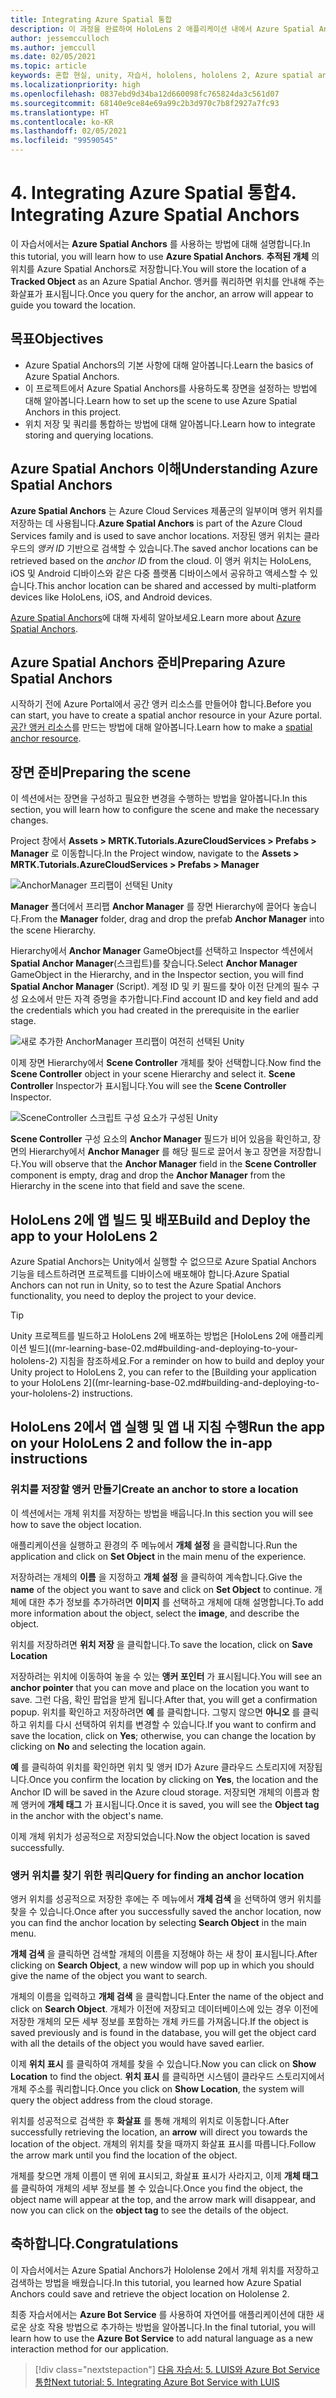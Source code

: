 ```yaml
---
title: Integrating Azure Spatial 통합
description: 이 과정을 완료하여 HoloLens 2 애플리케이션 내에서 Azure Spatial Anchors를 구현하는 방법을 알아봅니다.
author: jessemcculloch
ms.author: jemccull
ms.date: 02/05/2021
ms.topic: article
keywords: 혼합 현실, unity, 자습서, hololens, hololens 2, Azure spatial anchors, azure cloud services, azure custom vision, Windows 10
ms.localizationpriority: high
ms.openlocfilehash: 0837ebd9d34ba12d660098fc765824da3c561d07
ms.sourcegitcommit: 68140e9ce84e69a99c2b3d970c7b8f2927a7fc93
ms.translationtype: HT
ms.contentlocale: ko-KR
ms.lasthandoff: 02/05/2021
ms.locfileid: "99590545"
---
```

# <a name="4-integrating-azure-spatial-anchors"></a><span data-ttu-id="2cfc2-104">4. Integrating Azure Spatial 통합</span><span class="sxs-lookup"><span data-stu-id="2cfc2-104">4. Integrating Azure Spatial Anchors</span></span>

<span data-ttu-id="2cfc2-105">이 자습서에서는 **Azure Spatial Anchors** 를 사용하는 방법에 대해 설명합니다.</span><span class="sxs-lookup"><span data-stu-id="2cfc2-105">In this tutorial, you will learn how to use **Azure Spatial Anchors**.</span></span> <span data-ttu-id="2cfc2-106">**추적된 개체** 의 위치를 Azure Spatial Anchors로 저장합니다.</span><span class="sxs-lookup"><span data-stu-id="2cfc2-106">You will store the location of a **Tracked Object** as an Azure Spatial Anchor.</span></span> <span data-ttu-id="2cfc2-107">앵커를 쿼리하면 위치를 안내해 주는 화살표가 표시됩니다.</span><span class="sxs-lookup"><span data-stu-id="2cfc2-107">Once you query for the anchor, an arrow will appear to guide you toward the location.</span></span>

## <a name="objectives"></a><span data-ttu-id="2cfc2-108">목표</span><span class="sxs-lookup"><span data-stu-id="2cfc2-108">Objectives</span></span>

* <span data-ttu-id="2cfc2-109">Azure Spatial Anchors의 기본 사항에 대해 알아봅니다.</span><span class="sxs-lookup"><span data-stu-id="2cfc2-109">Learn the basics of Azure Spatial Anchors.</span></span>
* <span data-ttu-id="2cfc2-110">이 프로젝트에서 Azure Spatial Anchors를 사용하도록 장면을 설정하는 방법에 대해 알아봅니다.</span><span class="sxs-lookup"><span data-stu-id="2cfc2-110">Learn how to set up the scene to use Azure Spatial Anchors in this project.</span></span>
* <span data-ttu-id="2cfc2-111">위치 저장 및 쿼리를 통합하는 방법에 대해 알아봅니다.</span><span class="sxs-lookup"><span data-stu-id="2cfc2-111">Learn how to integrate storing and querying locations.</span></span>

## <a name="understanding-azure-spatial-anchors"></a><span data-ttu-id="2cfc2-112">Azure Spatial Anchors 이해</span><span class="sxs-lookup"><span data-stu-id="2cfc2-112">Understanding Azure Spatial Anchors</span></span>

 <span data-ttu-id="2cfc2-113">**Azure Spatial Anchors** 는 Azure Cloud Services 제품군의 일부이며 앵커 위치를 저장하는 데 사용됩니다.</span><span class="sxs-lookup"><span data-stu-id="2cfc2-113">**Azure Spatial Anchors** is part of the Azure Cloud Services family and is used to save anchor locations.</span></span> <span data-ttu-id="2cfc2-114">저장된 앵커 위치는 클라우드의 *앵커 ID* 기반으로 검색할 수 있습니다.</span><span class="sxs-lookup"><span data-stu-id="2cfc2-114">The saved anchor locations can be retrieved based on the *anchor ID* from the cloud.</span></span> <span data-ttu-id="2cfc2-115">이 앵커 위치는 HoloLens, iOS 및 Android 디바이스와 같은 다중 플랫폼 디바이스에서 공유하고 액세스할 수 있습니다.</span><span class="sxs-lookup"><span data-stu-id="2cfc2-115">This anchor location can be shared and accessed by multi-platform devices like HoloLens, iOS, and Android devices.</span></span>

<span data-ttu-id="2cfc2-116">[Azure Spatial Anchors](/azure/spatial-anchors/overview)에 대해 자세히 알아보세요.</span><span class="sxs-lookup"><span data-stu-id="2cfc2-116">Learn more about [Azure Spatial Anchors](/azure/spatial-anchors/overview).</span></span>

## <a name="preparing-azure-spatial-anchors"></a><span data-ttu-id="2cfc2-117">Azure Spatial Anchors 준비</span><span class="sxs-lookup"><span data-stu-id="2cfc2-117">Preparing Azure Spatial Anchors</span></span>

<span data-ttu-id="2cfc2-118">시작하기 전에 Azure Portal에서 공간 앵커 리소스를 만들어야 합니다.</span><span class="sxs-lookup"><span data-stu-id="2cfc2-118">Before you can start, you have to create a spatial anchor resource in your Azure portal.</span></span>
<span data-ttu-id="2cfc2-119">[공간 앵커 리소스](/azure/spatial-anchors/quickstarts/get-started-hololens#create-a-spatial-anchors-resource)를 만드는 방법에 대해 알아봅니다.</span><span class="sxs-lookup"><span data-stu-id="2cfc2-119">Learn how to make a [spatial anchor resource](/azure/spatial-anchors/quickstarts/get-started-hololens#create-a-spatial-anchors-resource).</span></span>

## <a name="preparing-the-scene"></a><span data-ttu-id="2cfc2-120">장면 준비</span><span class="sxs-lookup"><span data-stu-id="2cfc2-120">Preparing the scene</span></span>

<span data-ttu-id="2cfc2-121">이 섹션에서는 장면을 구성하고 필요한 변경을 수행하는 방법을 알아봅니다.</span><span class="sxs-lookup"><span data-stu-id="2cfc2-121">In this section, you will learn how to configure the scene and make the necessary changes.</span></span>

<span data-ttu-id="2cfc2-122">Project 창에서 **Assets > MRTK.Tutorials.AzureCloudServices > Prefabs > Manager** 로 이동합니다.</span><span class="sxs-lookup"><span data-stu-id="2cfc2-122">In the Project window, navigate to the **Assets > MRTK.Tutorials.AzureCloudServices > Prefabs > Manager**</span></span>

![AnchorManager 프리팹이 선택된 Unity](images/mr-learning-azure/tutorial4-section1-step1-1.png)

<span data-ttu-id="2cfc2-124">**Manager** 폴더에서 프리팹 **Anchor Manager** 를 장면 Hierarchy에 끌어다 놓습니다.</span><span class="sxs-lookup"><span data-stu-id="2cfc2-124">From the **Manager** folder, drag and drop the prefab **Anchor Manager** into the scene Hierarchy.</span></span>

<span data-ttu-id="2cfc2-125">Hierarchy에서 **Anchor Manager** GameObject를 선택하고 Inspector 섹션에서 **Spatial Anchor Manager**(스크립트)를 찾습니다.</span><span class="sxs-lookup"><span data-stu-id="2cfc2-125">Select **Anchor Manager** GameObject in the Hierarchy, and in the Inspector section, you will find **Spatial Anchor Manager** (Script).</span></span> <span data-ttu-id="2cfc2-126">계정 ID 및 키 필드를 찾아 이전 단계의 필수 구성 요소에서 만든 자격 증명을 추가합니다.</span><span class="sxs-lookup"><span data-stu-id="2cfc2-126">Find account ID and key field and add the credentials which you had created in the prerequisite in the earlier stage.</span></span>

![새로 추가한 AnchorManager 프리팹이 여전히 선택된 Unity](images/mr-learning-azure/tutorial4-section1-step2-1.png)

<span data-ttu-id="2cfc2-128">이제 장면 Hierarchy에서 **Scene Controller** 개체를 찾아 선택합니다.</span><span class="sxs-lookup"><span data-stu-id="2cfc2-128">Now find the **Scene Controller** object in your scene Hierarchy and select it.</span></span> <span data-ttu-id="2cfc2-129">**Scene Controller** Inspector가 표시됩니다.</span><span class="sxs-lookup"><span data-stu-id="2cfc2-129">You will see the **Scene Controller** Inspector.</span></span>

![SceneController 스크립트 구성 요소가 구성된 Unity](images/mr-learning-azure/tutorial4-section1-step3-1.png)

<span data-ttu-id="2cfc2-131">**Scene Controller** 구성 요소의 **Anchor Manager** 필드가 비어 있음을 확인하고, 장면의 Hierarchy에서 **Anchor Manager** 를 해당 필드로 끌어서 놓고 장면을 저장합니다.</span><span class="sxs-lookup"><span data-stu-id="2cfc2-131">You will observe that the **Anchor Manager** field in the **Scene Controller** component is empty, drag and drop the **Anchor Manager** from the Hierarchy in the scene into that field and save the scene.</span></span>

## <a name="build-and-deploy-the-app-to-your-hololens-2"></a><span data-ttu-id="2cfc2-132">HoloLens 2에 앱 빌드 및 배포</span><span class="sxs-lookup"><span data-stu-id="2cfc2-132">Build and Deploy the app to your HoloLens 2</span></span>

<span data-ttu-id="2cfc2-133">Azure Spatial Anchors는 Unity에서 실행할 수 없으므로 Azure Spatial Anchors 기능을 테스트하려면 프로젝트를 디바이스에 배포해야 합니다.</span><span class="sxs-lookup"><span data-stu-id="2cfc2-133">Azure Spatial Anchors can not run in Unity, so to test the Azure Spatial Anchors functionality, you need to deploy the project to your device.</span></span>

> [!TIP]
> <span data-ttu-id="2cfc2-134">Unity 프로젝트를 빌드하고 HoloLens 2에 배포하는 방법은 [HoloLens 2에 애플리케이션 빌드]((mr-learning-base-02.md#building-and-deploying-to-your-hololens-2) 지침을 참조하세요.</span><span class="sxs-lookup"><span data-stu-id="2cfc2-134">For a reminder on how to build and deploy your Unity project to HoloLens 2, you can refer to the [Building your application to your HoloLens 2]((mr-learning-base-02.md#building-and-deploying-to-your-hololens-2) instructions.</span></span>

## <a name="run-the-app-on-your-hololens-2-and-follow-the-in-app-instructions"></a><span data-ttu-id="2cfc2-135">HoloLens 2에서 앱 실행 및 앱 내 지침 수행</span><span class="sxs-lookup"><span data-stu-id="2cfc2-135">Run the app on your HoloLens 2 and follow the in-app instructions</span></span>

### <a name="create-an-anchor-to-store-a-location"></a><span data-ttu-id="2cfc2-136">위치를 저장할 앵커 만들기</span><span class="sxs-lookup"><span data-stu-id="2cfc2-136">Create an anchor to store a location</span></span>

<span data-ttu-id="2cfc2-137">이 섹션에서는 개체 위치를 저장하는 방법을 배웁니다.</span><span class="sxs-lookup"><span data-stu-id="2cfc2-137">In this section you will see how to save the object location.</span></span>

<span data-ttu-id="2cfc2-138">애플리케이션을 실행하고 환경의 주 메뉴에서 **개체 설정** 을 클릭합니다.</span><span class="sxs-lookup"><span data-stu-id="2cfc2-138">Run the application and click on **Set Object** in the main menu of the experience.</span></span>

<span data-ttu-id="2cfc2-139">저장하려는 개체의 **이름** 을 지정하고 **개체 설정** 을 클릭하여 계속합니다.</span><span class="sxs-lookup"><span data-stu-id="2cfc2-139">Give the **name** of the object you want to save and click on **Set Object** to continue.</span></span> <span data-ttu-id="2cfc2-140">개체에 대한 추가 정보를 추가하려면 **이미지** 를 선택하고 개체에 대해 설명합니다.</span><span class="sxs-lookup"><span data-stu-id="2cfc2-140">To add more information about the object, select the **image**, and describe the object.</span></span>

<span data-ttu-id="2cfc2-141">위치를 저장하려면 **위치 저장** 을 클릭합니다.</span><span class="sxs-lookup"><span data-stu-id="2cfc2-141">To save the location, click on **Save Location**</span></span>

<span data-ttu-id="2cfc2-142">저장하려는 위치에 이동하여 놓을 수 있는 **앵커 포인터** 가 표시됩니다.</span><span class="sxs-lookup"><span data-stu-id="2cfc2-142">You will see an **anchor pointer** that you can move and place on the location you want to save.</span></span> <span data-ttu-id="2cfc2-143">그런 다음, 확인 팝업을 받게 됩니다.</span><span class="sxs-lookup"><span data-stu-id="2cfc2-143">After that, you will get a confirmation popup.</span></span> <span data-ttu-id="2cfc2-144">위치를 확인하고 저장하려면 **예** 를 클릭합니다. 그렇지 않으면 **아니오** 를 클릭하고 위치를 다시 선택하여 위치를 변경할 수 있습니다.</span><span class="sxs-lookup"><span data-stu-id="2cfc2-144">If you want to confirm and save the location, click on **Yes**; otherwise, you can change the location by clicking on **No** and selecting the location again.</span></span>

<span data-ttu-id="2cfc2-145">**예** 를 클릭하여 위치를 확인하면 위치 및 앵커 ID가 Azure 클라우드 스토리지에 저장됩니다.</span><span class="sxs-lookup"><span data-stu-id="2cfc2-145">Once you confirm the location by clicking on **Yes**, the location and the Anchor ID will be saved in the Azure cloud storage.</span></span> <span data-ttu-id="2cfc2-146">저장되면 개체의 이름과 함께 앵커에 **개체 태그** 가 표시됩니다.</span><span class="sxs-lookup"><span data-stu-id="2cfc2-146">Once it is saved, you will see the **Object tag**  in the anchor with the object's name.</span></span>

<span data-ttu-id="2cfc2-147">이제 개체 위치가 성공적으로 저장되었습니다.</span><span class="sxs-lookup"><span data-stu-id="2cfc2-147">Now the object location is saved successfully.</span></span>

### <a name="query-for-finding-an-anchor-location"></a><span data-ttu-id="2cfc2-148">앵커 위치를 찾기 위한 쿼리</span><span class="sxs-lookup"><span data-stu-id="2cfc2-148">Query for finding an anchor location</span></span>

<span data-ttu-id="2cfc2-149">앵커 위치를 성공적으로 저장한 후에는 주 메뉴에서 **개체 검색** 을 선택하여 앵커 위치를 찾을 수 있습니다.</span><span class="sxs-lookup"><span data-stu-id="2cfc2-149">Once after you successfully saved the anchor location, now you can find the anchor location by selecting **Search Object** in the main menu.</span></span>

<span data-ttu-id="2cfc2-150">**개체 검색** 을 클릭하면 검색할 개체의 이름을 지정해야 하는 새 창이 표시됩니다.</span><span class="sxs-lookup"><span data-stu-id="2cfc2-150">After clicking on **Search Object**, a new window will pop up in which you should give the name of the object you want to search.</span></span>

<span data-ttu-id="2cfc2-151">개체의 이름을 입력하고 **개체 검색** 을 클릭합니다.</span><span class="sxs-lookup"><span data-stu-id="2cfc2-151">Enter the name of the object and click on **Search Object**.</span></span> <span data-ttu-id="2cfc2-152">개체가 이전에 저장되고 데이터베이스에 있는 경우 이전에 저장한 개체의 모든 세부 정보를 포함하는 개체 카드를 가져옵니다.</span><span class="sxs-lookup"><span data-stu-id="2cfc2-152">If the object is saved previously and is found in the database, you will get the object card with all the details of the object you would have saved earlier.</span></span>

<span data-ttu-id="2cfc2-153">이제 **위치 표시** 를 클릭하여 개체를 찾을 수 있습니다.</span><span class="sxs-lookup"><span data-stu-id="2cfc2-153">Now you can click on **Show Location** to find the object.</span></span> <span data-ttu-id="2cfc2-154">**위치 표시** 를 클릭하면 시스템이 클라우드 스토리지에서 개체 주소를 쿼리합니다.</span><span class="sxs-lookup"><span data-stu-id="2cfc2-154">Once you click on **Show Location**, the system will query the object address from the cloud storage.</span></span>

<span data-ttu-id="2cfc2-155">위치를 성공적으로 검색한 후 **화살표** 를 통해 개체의 위치로 이동합니다.</span><span class="sxs-lookup"><span data-stu-id="2cfc2-155">After successfully retrieving the location, an **arrow** will direct you towards the location of the object.</span></span> <span data-ttu-id="2cfc2-156">개체의 위치를 찾을 때까지 화살표 표시를 따릅니다.</span><span class="sxs-lookup"><span data-stu-id="2cfc2-156">Follow the arrow mark until you find the location of the object.</span></span>

<span data-ttu-id="2cfc2-157">개체를 찾으면 개체 이름이 맨 위에 표시되고, 화살표 표시가 사라지고, 이제 **개체 태그** 를 클릭하여 개체의 세부 정보를 볼 수 있습니다.</span><span class="sxs-lookup"><span data-stu-id="2cfc2-157">Once you find the object, the object name will appear at the top, and the arrow mark will disappear, and now you can click on the **object tag** to see the details of the object.</span></span>

## <a name="congratulations"></a><span data-ttu-id="2cfc2-158">축하합니다.</span><span class="sxs-lookup"><span data-stu-id="2cfc2-158">Congratulations</span></span>

<span data-ttu-id="2cfc2-159">이 자습서에서는 Azure Spatial Anchors가 Hololense 2에서 개체 위치를 저장하고 검색하는 방법을 배웠습니다.</span><span class="sxs-lookup"><span data-stu-id="2cfc2-159">In this tutorial, you learned how Azure Spatial Anchors could save and retrieve the object location on Hololense 2.</span></span>

<span data-ttu-id="2cfc2-160">최종 자습서에서는 **Azure Bot Service** 를 사용하여 자연어를 애플리케이션에 대한 새로운 상호 작용 방법으로 추가하는 방법을 알아봅니다.</span><span class="sxs-lookup"><span data-stu-id="2cfc2-160">In the final tutorial, you will learn how to use the **Azure Bot Service** to add natural language as a new interaction method for our application.</span></span>

> [!div class="nextstepaction"]
> [<span data-ttu-id="2cfc2-161">다음 자습서: 5. LUIS와 Azure Bot Service 통합</span><span class="sxs-lookup"><span data-stu-id="2cfc2-161">Next tutorial: 5. Integrating Azure Bot Service with LUIS</span></span>](mr-learning-azure-05.md)